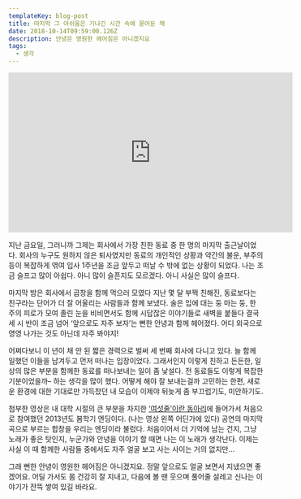 ```yaml
---
templateKey: blog-post
title: 마지막 그 아쉬움은 기나긴 시간 속에 묻어둔 채
date: 2018-10-14T09:59:00.126Z
description: 안녕은 영원한 헤어짐은 아니겠지요
tags:
  - 생각
---
```

<iframe width="560" height="315" src="https://www.youtube.com/embed/MvPwxPKRVF8" frameborder="0" allow="autoplay; encrypted-media" allowfullscreen></iframe>

지난 금요일, 그러니까 그제는 회사에서 가장 친한 동료 중 한 명의 마지막 출근날이었다. 회사의 누구도 원하지 않은 퇴사였지만 동료의 개인적인 상황과 약간의 불운, 부주의 등이 복잡하게 엮여 입사 1주년을 조금 앞두고 떠날 수 밖에 없는 상황이 되었다. 나는 조금 슬프고 많이 아쉽다. 아니 많이 슬픈지도 모르겠다. 아니 사실은 많이 슬프다.

마지막 밤은 회사에서 곱창을 함께 먹으러 모였다 지난 몇 달 부쩍 친해진, 동료보다는 친구라는 단어가 더 잘 어울리는 사람들과 함께 보냈다. 술은 입에 대는 둥 마는 둥, 한 주의 피로가 모여 졸린 눈을 비비면서도 함께 시답잖은 이야기들로 새벽을 붙들다 결국 세 시 반이 조금 넘어 ‘앞으로도 자주 보자’는 뻔한 안녕과 함께 헤어졌다. 어디 외국으로 영영 나가는 것도 아닌데 자주 봐야지!

어쩌다보니 이 년이 채 안 된 짧은 경력으로 벌써 세 번째 회사에 다니고 있다. 늘 함께 일했던 이들을 남겨두고 먼저 떠나는 입장이었다. 그래서인지 이렇게 친하고 든든한, 일상의 많은 부분을 함께한 동료를 떠나보내는 일이 좀 낯설다. 전 동료들도 이렇게 복잡한 기분이었을까– 하는 생각을 많이 했다. 어떻게 해야 잘 보내는걸까 고민하는 한편, 새로운 환경에 대한 기대로만 가득찼던 내 모습이 이제야 뒤늦게 좀 부끄럽기도, 미안하기도.

첨부한 영상은 내 대학 시절의 큰 부분을 차지한 [‘여섯줄’이란 동아리](http://sixline.co.kr/)에 들어가서 처음으로 참여했던 2013년도 봄학기 엔딩이다. (나는 영상 왼쪽 어딘가에 있다) 공연의 마지막 곡으로 부르는 합창을 우리는 엔딩이라 불렀다. 처음이어서 더 기억에 남는 건지, 그냥 노래가 좋은 탓인지, 누군가와 안녕을 이야기 할 때면 나는 이 노래가 생각난다. 이제는 사실 이 때 함께한 사람들 중에서도 자주 얼굴 보고 사는 사이는 거의 없지만…

그래 뻔한 안녕이 영원한 헤어짐은 아니겠지요. 정말 앞으로도 얼굴 보면서 지냈으면 좋겠어요. 어딜 가서도 몸 건강히 잘 지내고, 다음에 볼 땐 웃으며 풀어줄 설레고 신나는 이야기가 잔뜩 쌓여 있길 바라요.
